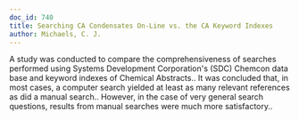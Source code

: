 ```yaml
---
doc_id: 740
title: Searching CA Condensates On-Line vs. the CA Keyword Indexes
author: Michaels, C. J.
---
```


A study was conducted to compare the comprehensiveness of searches performed
using Systems Development Corporation's (SDC) Chemcon data base and keyword 
indexes of Chemical Abstracts.. It was concluded that, in most cases, a 
computer search yielded at least as many relevant references as did a manual 
search.. However, in the case of very general search questions, results from 
manual searches were much more satisfactory..